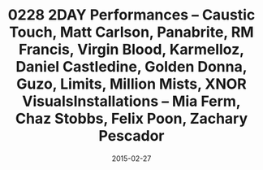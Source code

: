 ---
title: 0228 2DAY Performances – Caustic Touch, Matt Carlson, Panabrite, RM Francis, Virgin Blood, Karmelloz, Daniel Castledine, Golden Donna, Guzo, Limits, Million Mists, XNOR VisualsInstallations – Mia Ferm, Chaz Stobbs, Felix Poon, Zachary Pescador
date: 2015-02-27
---